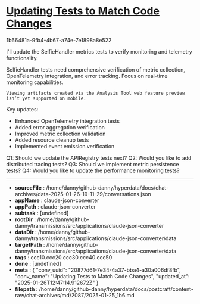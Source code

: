 # [Updating Tests to Match Code Changes](https://claude.ai/chat/20877d61-7e34-4a37-bba4-a30a006df8fb)

1b66481a-9fb4-4b67-a74e-7e1898a8e522

 I'll update the SelfieHandler metrics tests to verify monitoring and telemetry functionality.

<antThinking>SelfieHandler tests need comprehensive verification of metric collection, OpenTelemetry integration, and error tracking. Focus on real-time monitoring capabilities.</antThinking>
```
Viewing artifacts created via the Analysis Tool web feature preview isn’t yet supported on mobile.
```



Key updates:
- Enhanced OpenTelemetry integration tests
- Added error aggregation verification
- Improved metric collection validation
- Added resource cleanup tests
- Implemented event emission verification

Q1: Should we update the APIRegistry tests next?
Q2: Would you like to add distributed tracing tests?
Q3: Should we implement metric persistence tests?
Q4: Would you like to update the performance monitoring tests?

---

* **sourceFile** : /home/danny/github-danny/hyperdata/docs/chat-archives/data-2025-01-26-19-11-29/conversations.json
* **appName** : claude-json-converter
* **appPath** : claude-json-converter
* **subtask** : [undefined]
* **rootDir** : /home/danny/github-danny/transmissions/src/applications/claude-json-converter
* **dataDir** : /home/danny/github-danny/transmissions/src/applications/claude-json-converter/data
* **targetPath** : /home/danny/github-danny/transmissions/src/applications/claude-json-converter/data
* **tags** : ccc10.ccc20.ccc30.ccc40.ccc50
* **done** : [undefined]
* **meta** : {
  "conv_uuid": "20877d61-7e34-4a37-bba4-a30a006df8fb",
  "conv_name": "Updating Tests to Match Code Changes",
  "updated_at": "2025-01-26T12:47:14.912672Z"
}
* **filepath** : /home/danny/github-danny/hyperdata/docs/postcraft/content-raw/chat-archives/md/2087/2025-01-25_1b6.md